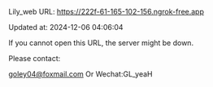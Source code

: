 Lily_web URL: https://222f-61-165-102-156.ngrok-free.app

Updated at: 2024-12-06 04:06:04

If you cannot open this URL, the server might be down.

Please contact: 

goley04@foxmail.com Or Wechat:GL_yeaH